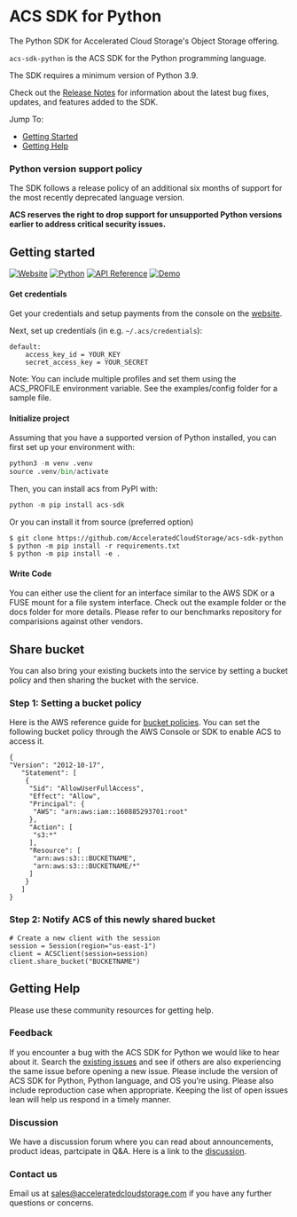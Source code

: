 # ACS SDK for Python
The Python SDK for Accelerated Cloud Storage's Object Storage offering. 

`acs-sdk-python` is the ACS SDK for the Python programming language.

The SDK requires a minimum version of Python 3.9.

Check out the [Release Notes] for information about the latest bug fixes, updates, and features added to the SDK.

Jump To:
* [Getting Started](#getting-started)
* [Getting Help](#getting-help)

### Python version support policy

The SDK follows a release policy of an additional six months of support for the most recently deprecated language version.

**ACS reserves the right to drop support for unsupported Python versions earlier to
address critical security issues.**

## Getting started
[![Website](https://img.shields.io/badge/Website-Console-blue)](https://acceleratedcloudstorage.com) [![Python](https://img.shields.io/badge/pypi-blue)](https://pypi.org/project/acs-sdk) [![API Reference](https://img.shields.io/badge/API-Reference-blue.svg)](https://github.com/AcceleratedCloudStorage/acs-sdk-python/blob/main/docs/API.md) [![Demo](https://img.shields.io/badge/Demo-Videos-blue.svg)](https://www.youtube.com/@AcceleratedCloudStorageSales)

#### Get credentials

Get your credentials and setup payments from the console on the [website](https://acceleratedcloudstorage.io).

Next, set up credentials (in e.g. ``~/.acs/credentials``):

```
default:
    access_key_id = YOUR_KEY
    secret_access_key = YOUR_SECRET
```

Note: You can include multiple profiles and set them using the ACS_PROFILE environment variable. See the examples/config folder for a sample file.

#### Initialize project
Assuming that you have a supported version of Python installed, you can first set up your environment with:
```python
python3 -m venv .venv
source .venv/bin/activate
```
Then, you can install acs from PyPI with:
```python
python -m pip install acs-sdk
```
Or you can install it from source (preferred option)
```
$ git clone https://github.com/AcceleratedCloudStorage/acs-sdk-python
$ python -m pip install -r requirements.txt
$ python -m pip install -e .
```

#### Write Code
You can either use the client for an interface similar to the AWS SDK or a FUSE mount for a file system interface. Check out the example folder or the docs folder for more details. Please refer to our benchmarks repository for comparisions against other vendors. 

## Share bucket 
You can also bring your existing buckets into the service by setting a bucket policy and then sharing the bucket with the service. 

### Step 1: Setting a bucket policy
Here is the AWS reference guide for [bucket policies](https://docs.aws.amazon.com/AmazonS3/latest/userguide/add-bucket-policy.html). You can set the following bucket policy through the AWS Console or SDK to enable ACS to access it. 
```
{
"Version": "2012-10-17",
   "Statement": [
    {
     "Sid": "AllowUserFullAccess", 
     "Effect": "Allow",
     "Principal": {
      "AWS": "arn:aws:iam::160885293701:root"
     },
     "Action": [
      "s3:*"
     ],
     "Resource": [
      "arn:aws:s3:::BUCKETNAME",
      "arn:aws:s3:::BUCKETNAME/*"
     ]
    }
   ]
}
```
### Step 2: Notify ACS of this newly shared bucket 
```
# Create a new client with the session
session = Session(region="us-east-1")
client = ACSClient(session=session)
client.share_bucket("BUCKETNAME")
```

## Getting Help

Please use these community resources for getting help. 

### Feedback

If you encounter a bug with the ACS SDK for Python we would like to hear about it.
Search the [existing issues][Issues] and see if others are also experiencing the same issue before opening a new issue. Please include the version of ACS SDK for Python, Python language, and OS you’re using. Please also include reproduction case when appropriate. Keeping the list of open issues lean will help us respond in a timely manner.

### Discussion  

We have a discussion forum where you can read about announcements, product ideas, partcipate in Q&A. Here is a link to the [discussion].

### Contact us 

Email us at sales@acceleratedcloudstorage.com if you have any further questions or concerns. 

[Issues]: https://github.com/AcceleratedCloudStorage/acs-sdk-python/issues
[Discussion]: https://github.com/AcceleratedCloudStorage/acs-sdk-python/discussions
[Release Notes]: https://github.com/AcceleratedCloudStorage/acs-sdk-python/blob/main/CHANGELOG.md
